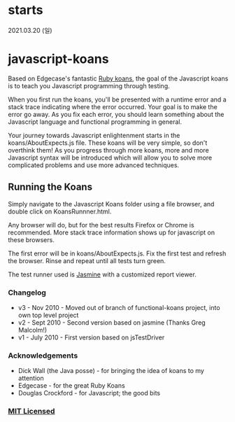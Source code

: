 # starts

2021.03.20 (일)

# javascript-koans

Based on Edgecase's fantastic
[Ruby koans](http://github.com/edgecase/ruby_koans), the goal of the
Javascript koans is to teach you Javascript programming through
testing.

When you first run the koans, you'll be presented with a runtime error and a
stack trace indicating where the error occurred. Your goal is to make the
error go away. As you fix each error, you should learn something about the
Javascript language and functional programming in general.

Your journey towards Javascript enlightenment starts in the koans/AboutExpects.js file. These
koans will be very simple, so don't overthink them! As you progress through
more koans, more and more Javascript syntax will be introduced which will allow
you to solve more complicated problems and use more advanced techniques.

## Running the Koans

Simply navigate to the Javascript Koans folder using a file browser, and
double click on KoansRunnner.html.

Any browser will do, but for the best results Firefox or Chrome is
recommended. More stack trace information shows up for javascript on these
browsers.

The first error will be in koans/AboutExpects.js. Fix the first test and
refresh the browser. Rinse and repeat until all tests turn green.

The test runner used is [Jasmine](http://jasmine.github.io/) with a customized report viewer.

### Changelog

- v3 - Nov 2010 - Moved out of branch of functional-koans project, into own top level project
- v2 - Sept 2010 - Second version based on jasmine (Thanks Greg Malcolm!)
- v1 - July 2010 - First version based on jsTestDriver

### Acknowledgements

- Dick Wall (the Java posse) - for bringing the idea of koans to my attention
- Edgecase - for the great Ruby Koans
- Douglas Crockford - for Javascript; the good bits

### [MIT Licensed](LICENSE)
